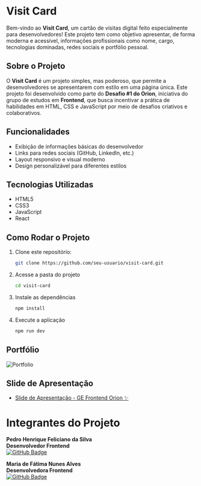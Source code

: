# Visit Card

Bem-vindo ao **Visit Card**, um cartão de visitas digital feito especialmente para desenvolvedores! Este projeto tem como objetivo apresentar, de forma moderna e acessível, informações profissionais como nome, cargo, tecnologias dominadas, redes sociais e portfólio pessoal.

## Sobre o Projeto

O **Visit Card** é um projeto simples, mas poderoso, que permite a desenvolvedores se apresentarem com estilo em uma página única. Este projeto foi desenvolvido como parte do **Desafio #1 do Orion**, iniciativa do grupo de estudos em **Frontend**, que busca incentivar a prática de habilidades em HTML, CSS e JavaScript por meio de desafios criativos e colaborativos.

## Funcionalidades

- Exibição de informações básicas do desenvolvedor
- Links para redes sociais (GitHub, LinkedIn, etc.)
- Layout responsivo e visual moderno
- Design personalizável para diferentes estilos

## Tecnologias Utilizadas

- HTML5
- CSS3
- JavaScript
- React

## Como Rodar o Projeto

1. Clone este repositório:
   ```bash
   git clone https://github.com/seu-usuario/visit-card.git

2. Acesse a pasta do projeto
   ```bash
   cd visit-card

4. Instale as dependências
   ```bash
   npm install

5. Execute a aplicação
   ```bash
   npm run dev

## Portfólio
![Portfolio](vite-project/src/assets/portfolio-cartao-visitas-dev.png)

## Slide de Apresentação
- [Slide de Apresentação - GE Frontend Orion ✨](https://drive.google.com/file/d/1xPdD3-YEyKC_oFGqsCNgpA5NnZ1Q7LRD/view?usp=drivesdk)

# Integrantes do Projeto

**Pedro Henrique Feliciano da Silva**  
**Desenvolvedor Frontend**  
[![GitHub Badge](https://img.shields.io/badge/GitHub-@PedroHKarate-181717?style=flat&logo=github)](https://github.com/PedroHKarate)

**Maria de Fátima Nunes Alves**  
**Desenvolvedora Frontend**  
[![GitHub Badge](https://img.shields.io/badge/GitHub-@alvesmariadefatima-181717?style=flat&logo=github)](https://github.com/alvesmariadefatima)
